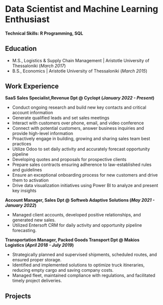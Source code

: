 # Data Scientist and Machine Learning Enthusiast

#### Technical Skills: R Programming, SQL

## Education		       		
- M.S., Logistics & Supply Chain Management	| Aristotle University of Thessaloniki (_March 2017_)	 			        		
- B.S., Economics | Aristotle University of Thessaloniki (_March 2015_)

## Work Experience
**SaaS Sales Specialist,Revenue Dpt @ Cyclopt (_January 2022 - Present_)**
- Conduct ongoing research and build new key contacts and critical account information
- Generate qualified leads and set sales meetings
- Interact with customers over phone, email, and video conference
- Connect with potential customers, answer business inquiries and provide high-level information
- Proactively engage in building, growing and sharing sales team best practices
- Utilize Odoo to set daily activity and accurately forecast opportunity pipeline
- Developing quotes and proposals for prospective clients
- Prepare sales contracts ensuring adherence to law-established rules and guidelines
- Ensure an exceptional onboarding process for new customers and drive them to activation
- Drive data visualization initiatives using Power BI to analyze and present key insights

**Account Manager, Sales Dpt @ Softweb Adaptive Solutions (_May 2021 - January 2022_)**
- Managed client accounts, developed positive relationships, and generated new sales.
- Utilized Entersoft CRM for daily activity and opportunity pipeline forecasting.

**Transportation Manager, Packed Goods Transport Dpt @ Makios Logistics (_April 2018 - July 2019_)**
- Strategically planned and supervised shipments, scheduled routes, and ensured proper storage.
- Identified and implemented solutions to optimize truck itineraries, reducing empty cargo and saving company costs.
- Managed fleet, maintained compliance with regulations, and facilitated timely project deliveries.

## Projects
###




